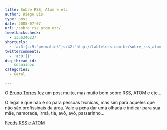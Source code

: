 ```yaml
---
title: Sobre RSS, Atom e etc
author: Diego Eis
type: post
date: 2005-07-07
url: /sobre_rss_atom_etc/
tweetbackscheck:
  - 1356346237
shorturls:
  - 'a:3:{s:9:"permalink";s:42:"http://tableless.com.br/sobre_rss_atom_etc";s:7:"tinyurl";s:26:"http://tinyurl.com/3pnpoct";s:4:"isgd";s:19:"http://is.gd/E4z2OZ";}'
twittercomments:
  - 'a:0:{}'
dsq_thread_id:
  - 503033026
categories:
  - Geral

---
```

O [Bruno Torres][1] fez um post muito, mas muito bom sobre RSS, ATOM e etc&#8230;
  
O legal é que não é só para pessoas técnicas, mas sim para aqueles que não são profissinais da área. Vale a pena dar uma olhada e indicar para sua mãe, namorada, irmã, tia, avô, avó, passarinho&#8230; 

[Feeds RSS e ATOM][2]

 [1]: http://www.brunotorres.net/
 [2]: http://www.brunotorres.net/assinar/